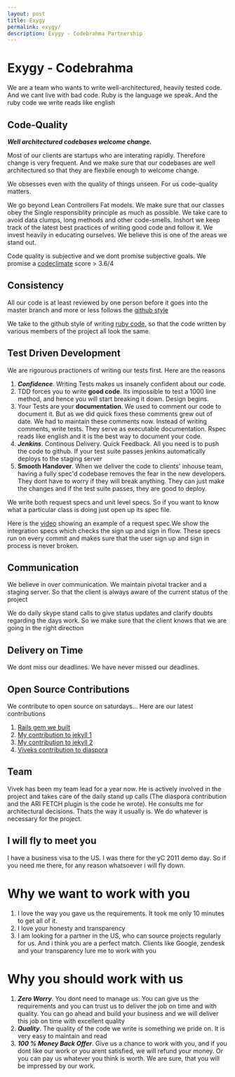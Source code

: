 ```yaml
---
layout: post
title: Exygy
permalink: exygy/
description: Exygy - Codebrahma Partnership
---
```


<div class="unit whole" markdown="1">

# Exygy - Codebrahma

We are a team who wants to write well-architectured, heavily tested code. And we cant live with
bad code. Ruby is the language we speak. And the ruby code we write reads like
english

## Code-Quality

***Well architectured codebases welcome change.***

Most of our clients are startups who are interating rapidly. Therefore change is very frequent. And we make sure that our codebases are well architectured so that they are flexbile enough to welcome change.

We obsesses even with the quality of things unseen. For us code-quality matters. 

We go beyond Lean Controllers Fat models. We make sure that our classes obey the Single responsiblity principle as much as possible. We take care to avoid data clumps, long methods and other code-smells. Inshort we keep track of the latest best practices of writing good code and follow it. We invest heavily in educating ourselves. 
We believe this is one of the areas we stand out. 

Code quality is subjective and we dont promise subjective goals. We promise
a [codeclimate](https://codeclimate.com/) score > 3.6/4

## Consistency

All our code is at least reviewed by one person before it goes into the master branch and more or less follows the [github style](https://github.com/thoughtbot/guides/tree/master/code-review)

We take to the github style of writing [ruby code](https://github.com/styleguide/ruby), so that the code written by various members of the project all look the same.

## Test Driven Development

We are rigourous practioners of writing our tests first. Here are the reasons

1. ***Confidence***. Writing Tests makes us insanely confident about our code.
2. TDD forces you to write __good code__. Its impossible to test a 1000 line
   method, and hence you will start breaking it down. Design begins.
3. Your Tests are your __documentation__. We used to comment our code to document
   it. But as we did quick fixes these comments grew out of date. We had to
   maintain these comments now. Instead of writing comments, write tests. They
   serve as executable documentation. Rspec reads like english and it is the
   best way to document your code.
4. ***Jenkins***. Continous Delivery. Quick Feedback. All you need is to push
   the code to github. If your test suite passes jenkins automatically deploys
   to the staging server
5. __Smooth Handover__. When we deliver the code to clients' inhouse team,
   having a fully spec'd codebase removes the fear in the new developers. They
   dont have to worry if they will break anything. They can just make the
   changes and if the test suite passes, they are good to deploy.

We write both request specs and unit level specs. So if you want to know what
a particular class is doing just open up its spec file.

Here is the [video](https://vimeo.com/70322154) showing an example of a request spec.We show the integration specs which checks the sign up and sign in flow. These specs run on every commit and makes sure that the user sign up and sign in process is never broken.


## Communication

We believe in over communication. We maintain pivotal tracker and a staging server. So that the client is always aware of the current status of the project

We do daily skype stand calls to give status updates and clarify doubts regarding the
days work. So we make sure that the client knows that we are going in the right
direction

## Delivery on Time

We dont miss our deadlines. We have never missed our deadlines. 

## Open Source Contributions

We contribute to open source on saturdays... Here are our latest contributions

1. [Rails gem we built](https://github.com/Codebrahma/Ari-Fetch)
2. [My contribution to jekyll 1](https://github.com/mojombo/jekyll/pull/1215)
3. [My contribution to jekyll 2](https://github.com/mojombo/jekyll/pull/1271)
4. [Viveks contribution to diaspora](https://github.com/diaspora/diaspora/pull/4226)

## Team

Vivek has been my team lead for a year now. He is actively involved in the
project and takes care of the daily stand up calls (The diaspora contribution
and the ARI FETCH plugin is the code he wrote). He consults me for architectural decisions. Thats the way it usually
is. We do whatever is necessary for the project. 

## I will fly to meet you

I have a business visa to the US. I was there for the yC 2011 demo day. So if
you need me there, for any reason whatsoever i will fly down.

# Why we want to work with you

1. I love the way you gave us the requirements. It took me only 10 minutes to get
   all of it.
2. I love your honesty and transparency
3. I am looking for a partner in the US, who can source projects regularly for
   us. And i think you are a perfect match. Clients like Google, zendesk and
   your transparency lure me to work with you

# Why you should work with us

1. ***Zero Worry***. You dont need to manage us. You can give us the requirements
   and you can trust us to deliver the job on time and with quality. You can go
   ahead and build your business and we will deliver this job on time with
   excellent quality
2. ***Quality***. The quality of the code we write is something we pride on. It
   is very easy to maintain and read
3. ***100 % Money Back Offer***. Give us a chance to work with you, and if you
   dont like our work or you arent satisfied, we will refund your money. Or you
   can pay us whatever you think is worth. We are sure, that you will be
   impressed by our work.

</div>

<style type="text/css">
.main-nav {
  visibility: hidden;  
}
</style>




